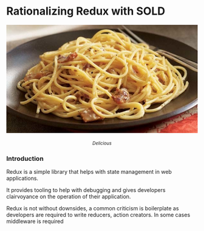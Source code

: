 # Rationalizing Redux with SOLD

![](/solid-redux/assets/spaghetti.jpg)

<center><i><small>Delicious</small></i></center>

### Introduction

Redux is a simple library that helps with state management in web applications.

It provides tooling to help with debugging and gives developers clairvoyance on the operation of their application.

Redux is not without downsides, a common criticism is boilerplate as developers are required to write reducers, action creators. In some cases middleware is required



